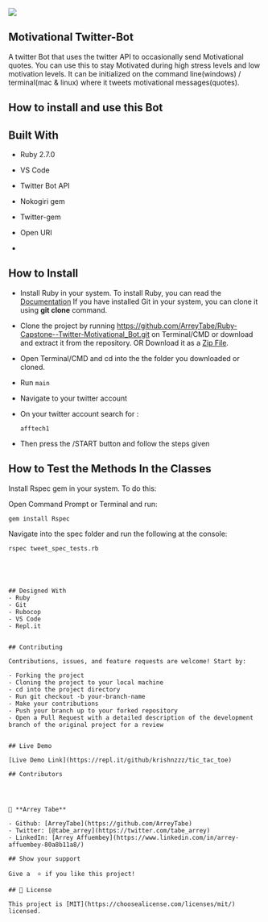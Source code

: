 ![](https://img.shields.io/badge/Microverse-blueviolet)

## Motivational Twitter-Bot

A twitter Bot that uses the twitter API to occasionally send Motivational quotes. You can use this to stay Motivated during high stress levels and low motivation levels.
It can be initialized on the command line(windows) / terminal(mac &amp; linux) where it tweets    motivational messages(quotes).

## How to  install and use this Bot


## Built With

- Ruby 2.7.0
- VS Code
- Twitter Bot API
- Nokogiri gem
- Twitter-gem
- Open URI

- 

## How to Install

- Install Ruby in your system. To install Ruby, you can read the [Documentation](https://www.ruby-lang.org/en/documentation/installation/)
 If you have installed Git in your system, you can clone it using  **git clone** command.
- Clone the project by running   https://github.com/ArreyTabe/Ruby-Capstone--Twitter-Motivational_Bot.git on Terminal/CMD or download and extract it from the repository. OR
 Download it as a [Zip File](https://github.com/ArreyTabe/Ruby-Capstone--Twitter-Motivational_Bot.git`).
- Open Terminal/CMD and cd into the  the folder you downloaded or cloned.
- Run `main`
- Navigate to your twitter account

- On your twitter account search for :
  ```
  afftech1

   ``` 
- Then press the /START button and follow the steps given

     <!-- ![](img/.com-crop.gif) -->

## How to Test the Methods In the Classes


 Install Rspec gem in your system. To do this:

 Open Command Prompt or Terminal and run:

  ```console
  gem install Rspec
  ```

 Navigate into the spec folder and run the following at the console:

   ```console
   rspec tweet_spec_tests.rb





## Designed With
- Ruby
- Git
- Rubocop
- VS Code
- Repl.it


## Contributing

Contributions, issues, and feature requests are welcome! Start by:

  - Forking the project
  - Cloning the project to your local machine
  - cd into the project directory
  - Run git checkout -b your-branch-name
  - Make your contributions
  - Push your branch up to your forked repository
  - Open a Pull Request with a detailed description of the development branch of the original project for a review


## Live Demo

[Live Demo Link](https://repl.it/github/krishnzzz/tic_tac_toe)

## Contributors




👤 **Arrey Tabe**

- Github: [ArreyTabe](https://github.com/ArreyTabe)
- Twitter: [@tabe_arrey](https://twitter.com/tabe_arrey)
- LinkedIn: [Arrey Affuembey](https://www.linkedin.com/in/arrey-affuembey-80a8b11a8/)

## Show your support

Give a  ⭐️ if you like this project!

## 📝 License

This project is [MIT](https://choosealicense.com/licenses/mit/) licensed.
